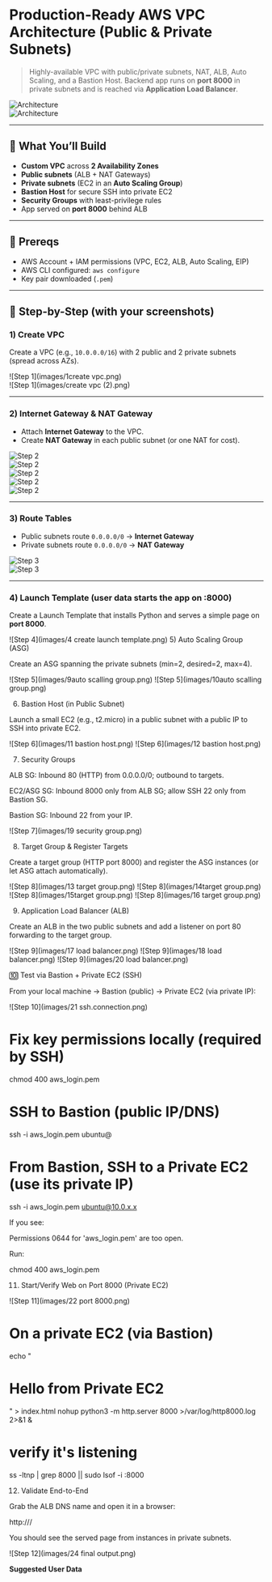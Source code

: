 # Production-Ready AWS VPC Architecture (Public & Private Subnets)

> Highly-available VPC with public/private subnets, NAT, ALB, Auto Scaling, and a Bastion Host. Backend app runs on **port 8000** in private subnets and is reached via **Application Load Balancer**.

![Architecture](images/arch.png)  
![Architecture](images/architecture-diagram.png)

---

## 📌 What You’ll Build
- **Custom VPC** across **2 Availability Zones**
- **Public subnets** (ALB + NAT Gateways)
- **Private subnets** (EC2 in an **Auto Scaling Group**)
- **Bastion Host** for secure SSH into private EC2
- **Security Groups** with least-privilege rules
- App served on **port 8000** behind ALB

---

## 🚦 Prereqs
- AWS Account + IAM permissions (VPC, EC2, ALB, Auto Scaling, EIP)
- AWS CLI configured: `aws configure`
- Key pair downloaded (`.pem`)

---

## 🧭 Step-by-Step (with your screenshots)

### 1) Create VPC
Create a VPC (e.g., `10.0.0.0/16`) with 2 public and 2 private subnets (spread across AZs).

![Step 1](images/1create vpc.png)  
![Step 1](images/create vpc (2).png)

---

### 2) Internet Gateway & NAT Gateway
- Attach **Internet Gateway** to the VPC.
- Create **NAT Gateway** in each public subnet (or one NAT for cost).

![Step 2](images/3.png)  
![Step 2](images/5.png)  
![Step 2](images/6.png)  
![Step 2](images/7.png)  
![Step 2](images/8.png)

---

### 3) Route Tables
- Public subnets route `0.0.0.0/0` → **Internet Gateway**  
- Private subnets route `0.0.0.0/0` → **NAT Gateway**

![Step 3](images/5.png)  
![Step 3](images/6.png)

---

### 4) Launch Template (user data starts the app on :8000)
Create a Launch Template that installs Python and serves a simple page on **port 8000**.

![Step 4](images/4 create launch template.png)
5) Auto Scaling Group (ASG)

Create an ASG spanning the private subnets (min=2, desired=2, max=4).

![Step 5](images/9auto scalling group.png)
![Step 5](images/10auto scalling group.png)

6) Bastion Host (in Public Subnet)

Launch a small EC2 (e.g., t2.micro) in a public subnet with a public IP to SSH into private EC2.

![Step 6](images/11 bastion host.png)
![Step 6](images/12 bastion host.png)

7) Security Groups

ALB SG: Inbound 80 (HTTP) from 0.0.0.0/0; outbound to targets.

EC2/ASG SG: Inbound 8000 only from ALB SG; allow SSH 22 only from Bastion SG.

Bastion SG: Inbound 22 from your IP.

![Step 7](images/19 security group.png)

8) Target Group & Register Targets

Create a target group (HTTP port 8000) and register the ASG instances (or let ASG attach automatically).

![Step 8](images/13 target group.png)
![Step 8](images/14target group.png)
![Step 8](images/15target group.png)
![Step 8](images/16 target group.png)

9) Application Load Balancer (ALB)

Create an ALB in the two public subnets and add a listener on port 80 forwarding to the target group.

![Step 9](images/17 load balancer.png)
![Step 9](images/18 load balancer.png)
![Step 9](images/20 load balancer.png)

🔟 Test via Bastion + Private EC2 (SSH)

From your local machine → Bastion (public) → Private EC2 (via private IP):

![Step 10](images/21 ssh.connection.png)

# Fix key permissions locally (required by SSH)
chmod 400 aws_login.pem

# SSH to Bastion (public IP/DNS)
ssh -i aws_login.pem ubuntu@<bastion-public-ip>

# From Bastion, SSH to a Private EC2 (use its private IP)
ssh -i aws_login.pem ubuntu@10.0.x.x


If you see:

Permissions 0644 for 'aws_login.pem' are too open.


Run:

chmod 400 aws_login.pem

11) Start/Verify Web on Port 8000 (Private EC2)

![Step 11](images/22 port 8000.png)

# On a private EC2 (via Bastion)
echo "<h1>Hello from Private EC2</h1>" > index.html
nohup python3 -m http.server 8000 >/var/log/http8000.log 2>&1 &
# verify it's listening
ss -ltnp | grep 8000 || sudo lsof -i :8000

12) Validate End-to-End

Grab the ALB DNS name and open it in a browser:

http://<alb-dns-name>/


You should see the served page from instances in private subnets.

![Step 12](images/24 final output.png)

**Suggested User Data**
```bash

